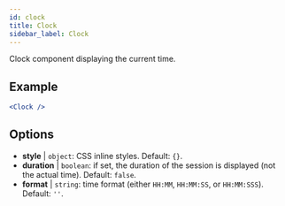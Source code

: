 ```yaml
---
id: clock
title: Clock
sidebar_label: Clock
---
```


Clock component displaying the current time.

## Example

```jsx live
<Clock />
```



## Options

* __style__ | `object`: CSS inline styles. Default: `{}`.
* __duration__ | `boolean`: if set, the duration of the session is displayed (not the actual time). Default: `false`.
* __format__ | `string`: time format (either `HH:MM`, `HH:MM:SS`, or `HH:MM:SSS`). Default: `''`.
